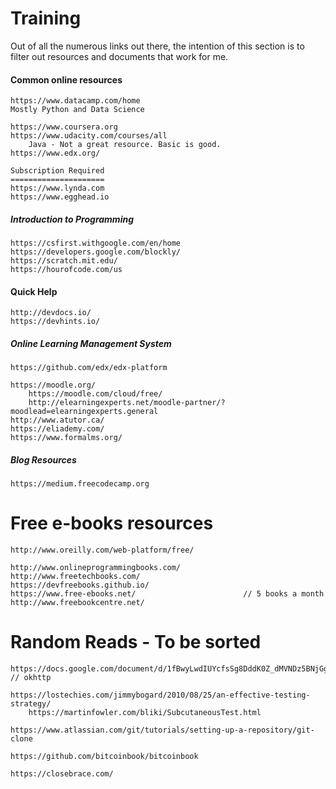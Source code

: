 # Training

Out of all the numerous links out there, the intention of this section is to filter out resources and documents that work for me.

#### Common online resources

```
https://www.datacamp.com/home
Mostly Python and Data Science

https://www.coursera.org
https://www.udacity.com/courses/all
    Java - Not a great resource. Basic is good.
https://www.edx.org/

Subscription Required
=====================
https://www.lynda.com
https://www.egghead.io
```

##### Introduction to Programming

```
https://csfirst.withgoogle.com/en/home
https://developers.google.com/blockly/
https://scratch.mit.edu/
https://hourofcode.com/us
```

#### Quick Help

```
http://devdocs.io/
https://devhints.io/
```

##### Online Learning Management System

```
https://github.com/edx/edx-platform

https://moodle.org/
    https://moodle.com/cloud/free/
    http://elearningexperts.net/moodle-partner/?moodlead=elearningexperts.general
http://www.atutor.ca/
https://eliademy.com/
https://www.formalms.org/
```

##### Blog Resources

```
https://medium.freecodecamp.org
```

# Free e-books resources

```
http://www.oreilly.com/web-platform/free/

http://www.onlineprogrammingbooks.com/
http://www.freetechbooks.com/
https://devfreebooks.github.io/
https://www.free-ebooks.net/                        // 5 books a month
http://www.freebookcentre.net/
```

# Random Reads - To be sorted

```
https://docs.google.com/document/d/1fBwyLwdIUYcfsSg8DddK0Z_dMVNDz5BNjGg2nkAncUo/edit        // okhttp

https://lostechies.com/jimmybogard/2010/08/25/an-effective-testing-strategy/
    https://martinfowler.com/bliki/SubcutaneousTest.html

https://www.atlassian.com/git/tutorials/setting-up-a-repository/git-clone

https://github.com/bitcoinbook/bitcoinbook

https://closebrace.com/
```



